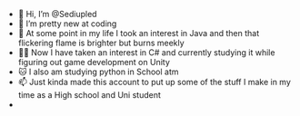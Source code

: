 - 👋 Hi, I’m @Sediupled
- 👀 I’m pretty new at coding 
- 🌱 At some point in my life I took an interest in Java and then that flickering flame is brighter but burns meekly
- 🐱‍👤 Now I have taken an interest in C# and currently studying it while figuring out game development on Unity
- 🐱‍ I also am studying python in School atm
- 📫 Just kinda made this account to put up some of the stuff I make in my time as a High school and Uni student
- 

<!---
Sediupled/Sediupled is a ✨ special ✨ repository because its `README.md` (this file) appears on your GitHub profile.
You can click the Preview link to take a look at your changes.
--->
